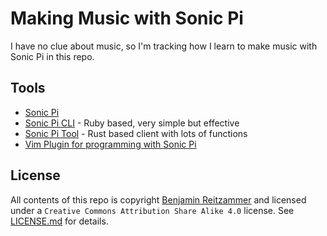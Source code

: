 # Making Music with Sonic Pi

I have no clue about music, so I'm tracking how I learn to make music with Sonic Pi in this repo.

## Tools

- [Sonic Pi](http://www.sonic-pi.net/)
- [Sonic Pi CLI](https://github.com/Widdershin/sonic-pi-cli) - Ruby based, very simple but effective
- [Sonic Pi Tool](https://github.com/lpil/sonic-pi-tool) - Rust based client with lots of functions
- [Vim Plugin for programming with Sonic Pi](https://github.com/dermusikman/sonicpi.vim)

## License

All contents of this repo is copyright [Benjamin Reitzammer](http;//squeakyvessel.com) and licensed under a `Creative
Commons Attribution Share Alike 4.0` license. See [LICENSE.md](LICENSE.md) for details.
